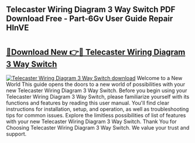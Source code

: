 ## Telecaster Wiring Diagram 3 Way Switch PDF Download Free - Part-6Gv User Guide Repair HInVE

# <h2><a href="http://dfsae5.blite.top/?on=Telecaster+Wiring+Diagram+3+Way+Switch">🔗Download New 👉🔴 Telecaster Wiring Diagram 3 Way Switch</a></h2>

[![Telecaster Wiring Diagram 3 Way Switch download](https://i.imgur.com/lujVjoI.png)](http://dfsae5.blite.top/?on=Telecaster+Wiring+Diagram+3+Way+Switch)
Welcome to a New World This guide opens the doors to a new world of possibilities with your new Telecaster Wiring Diagram 3 Way Switch. Before you begin using your Telecaster Wiring Diagram 3 Way Switch, please familiarize yourself with its functions and features by reading this user manual. You'll find clear instructions for installation, setup, and operation, as well as troubleshooting tips for common issues. Explore the limitless possibilities of list of features with your new Telecaster Wiring Diagram 3 Way Switch. Thank You for Choosing Telecaster Wiring Diagram 3 Way Switch. We value your trust and support.
